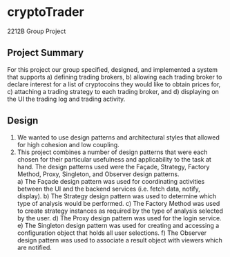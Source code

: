 # cryptoTrader
2212B Group Project 

## Project Summary
For this project our group specified, designed, and implemented a system that supports 
a) defining trading brokers, 
b) allowing each trading broker to declare interest for a list of cryptocoins they would like to obtain prices for,
c) attaching a trading strategy to each trading broker, and
d) displaying on the UI the trading log and trading activity.

## Design 
1. We wanted to use design patterns and architectural styles that allowed for high cohesion and low coupling.
2. This project combines a number of design patterns that were each chosen for their particular usefulness and applicability to the task at hand. The design patterns used were the Façade, Strategy, Factory Method, Proxy, Singleton, and Observer design patterns.  
  a) The Façade design pattern was used for coordinating activities between the UI and the backend services (i.e. fetch data, notify, display). 
  b) The Strategy design pattern was used to determine which type of analysis would be performed. 
  c) The Factory Method was used to create strategy instances as required by the type of analysis selected by the user. 
  d) The Proxy design pattern was used for the login service. 
  e) The Singleton design pattern was used for creating and accessing a configuration object that holds all user selections. 
  f) The Observer design pattern was used to associate a result object with viewers which are notified.
